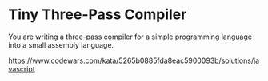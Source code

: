 # Tiny Three-Pass Compiler

You are writing a three-pass compiler for a simple programming language into a small assembly language.

https://www.codewars.com/kata/5265b0885fda8eac5900093b/solutions/javascript
